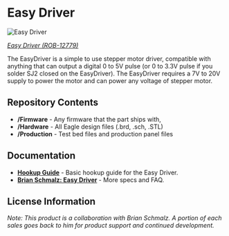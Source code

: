 Easy Driver
===========

![Easy Driver](https://cdn.sparkfun.com/assets/learn_tutorials/2/4/1/EasyDriver_Angled.jpg)

[*Easy Driver (ROB-12779)*](https://www.sparkfun.com/products/12779)


The EasyDriver is a simple to use stepper motor driver, compatible with anything that can output a digital 0 to 5V pulse (or 0 to 3.3V pulse if you solder SJ2 closed on the EasyDriver). 
The EasyDriver requires a 7V to 20V supply to power the motor and can power any voltage of stepper motor.


Repository Contents
-------------------
* **/Firmware** - Any firmware that the part ships with, 
* **/Hardware** - All Eagle design files (.brd, .sch, .STL)
* **/Production** - Test bed files and production panel files

Documentation
--------------

* **[Hookup Guide](https://learn.sparkfun.com/tutorials/easy-driver-hook-up-guide)** - Basic hookup guide for the Easy Driver.
* **[Brian Schmalz: Easy Driver](http://schmalzhaus.com/EasyDriver/)** - More specs and FAQ.


License Information
-------------------

_Note: This product is a collaboration with Brian Schmalz. A portion of each sales goes back to him for product support and continued development._
